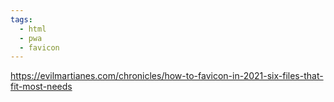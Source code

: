 ```yaml
---
tags:
  - html
  - pwa
  - favicon
---
```

https://evilmartianes.com/chronicles/how-to-favicon-in-2021-six-files-that-fit-most-needs